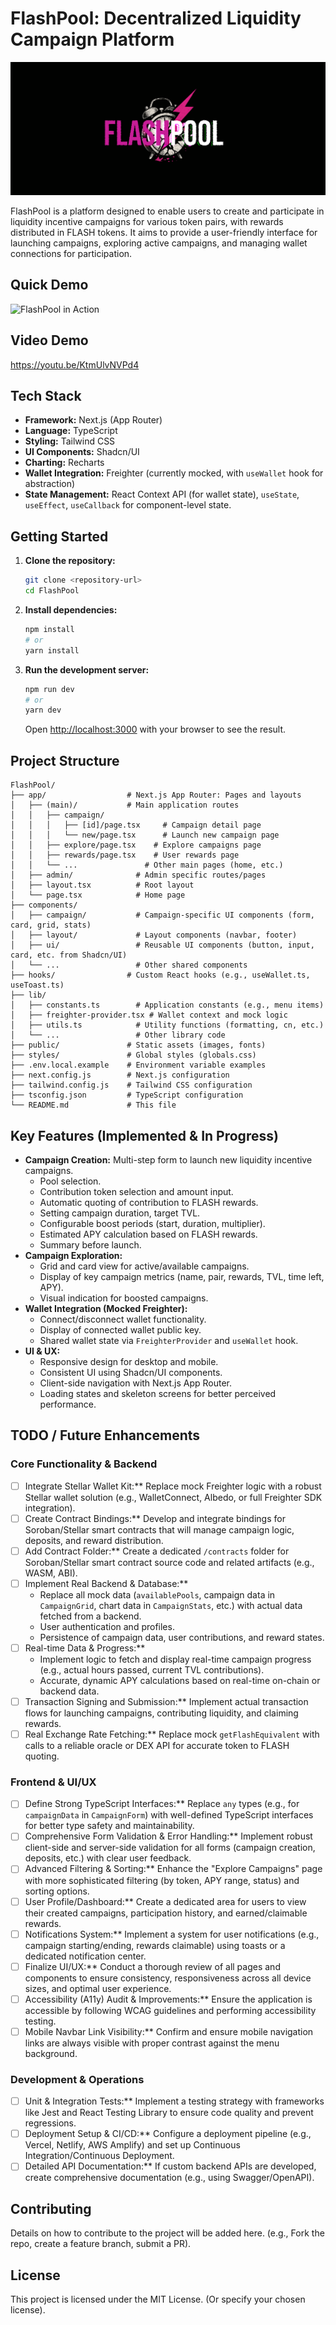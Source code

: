 # FlashPool: Decentralized Liquidity Campaign Platform

![FlashPool Diagram](https://github.com/alexanderkoh/flashpool-protocol/raw/main/flashpool.png)

FlashPool is a platform designed to enable users to create and participate in liquidity incentive campaigns for various token pairs, with rewards distributed in FLASH tokens. It aims to provide a user-friendly interface for launching campaigns, exploring active campaigns, and managing wallet connections for participation.

## Quick Demo

![FlashPool in Action](https://github.com/alexanderkoh/flashpool-protocol/raw/main/flashpool_gif.gif)

## Video Demo

https://youtu.be/KtmUlvNVPd4

## Tech Stack

*   **Framework:** Next.js (App Router)
*   **Language:** TypeScript
*   **Styling:** Tailwind CSS
*   **UI Components:** Shadcn/UI
*   **Charting:** Recharts
*   **Wallet Integration:** Freighter (currently mocked, with `useWallet` hook for abstraction)
*   **State Management:** React Context API (for wallet state), `useState`, `useEffect`, `useCallback` for component-level state.

## Getting Started

1.  **Clone the repository:**
    ```bash
    git clone <repository-url>
    cd FlashPool
    ```

2.  **Install dependencies:**
    ```bash
    npm install
    # or
    yarn install
    ```

3.  **Run the development server:**
    ```bash
    npm run dev
    # or
    yarn dev
    ```
    Open [http://localhost:3000](http://localhost:3000) with your browser to see the result.

## Project Structure

```
FlashPool/
├── app/                  # Next.js App Router: Pages and layouts
│   ├── (main)/           # Main application routes
│   │   ├── campaign/
│   │   │   ├── [id]/page.tsx     # Campaign detail page
│   │   │   └── new/page.tsx      # Launch new campaign page
│   │   ├── explore/page.tsx    # Explore campaigns page
│   │   ├── rewards/page.tsx    # User rewards page
│   │   └── ...               # Other main pages (home, etc.)
│   ├── admin/              # Admin specific routes/pages
│   ├── layout.tsx          # Root layout
│   └── page.tsx            # Home page
├── components/
│   ├── campaign/           # Campaign-specific UI components (form, card, grid, stats)
│   ├── layout/             # Layout components (navbar, footer)
│   ├── ui/                 # Reusable UI components (button, input, card, etc. from Shadcn/UI)
│   └── ...                 # Other shared components
├── hooks/                # Custom React hooks (e.g., useWallet.ts, useToast.ts)
├── lib/
│   ├── constants.ts        # Application constants (e.g., menu items)
│   ├── freighter-provider.tsx # Wallet context and mock logic
│   ├── utils.ts            # Utility functions (formatting, cn, etc.)
│   └── ...                 # Other library code
├── public/               # Static assets (images, fonts)
├── styles/               # Global styles (globals.css)
├── .env.local.example    # Environment variable examples
├── next.config.js        # Next.js configuration
├── tailwind.config.js    # Tailwind CSS configuration
├── tsconfig.json         # TypeScript configuration
└── README.md             # This file
```

## Key Features (Implemented & In Progress)

*   **Campaign Creation:** Multi-step form to launch new liquidity incentive campaigns.
    *   Pool selection.
    *   Contribution token selection and amount input.
    *   Automatic quoting of contribution to FLASH rewards.
    *   Setting campaign duration, target TVL.
    *   Configurable boost periods (start, duration, multiplier).
    *   Estimated APY calculation based on FLASH rewards.
    *   Summary before launch.
*   **Campaign Exploration:**
    *   Grid and card view for active/available campaigns.
    *   Display of key campaign metrics (name, pair, rewards, TVL, time left, APY).
    *   Visual indication for boosted campaigns.
*   **Wallet Integration (Mocked Freighter):**
    *   Connect/disconnect wallet functionality.
    *   Display of connected wallet public key.
    *   Shared wallet state via `FreighterProvider` and `useWallet` hook.
*   **UI & UX:**
    *   Responsive design for desktop and mobile.
    *   Consistent UI using Shadcn/UI components.
    *   Client-side navigation with Next.js App Router.
    *   Loading states and skeleton screens for better perceived performance.

## TODO / Future Enhancements

### Core Functionality & Backend
*   [ ] Integrate Stellar Wallet Kit:** Replace mock Freighter logic with a robust Stellar wallet solution (e.g., WalletConnect, Albedo, or full Freighter SDK integration).
*   [ ] Create Contract Bindings:** Develop and integrate bindings for Soroban/Stellar smart contracts that will manage campaign logic, deposits, and reward distribution.
*   [ ] Add Contract Folder:** Create a dedicated `/contracts` folder for Soroban/Stellar smart contract source code and related artifacts (e.g., WASM, ABI).
*   [ ] Implement Real Backend & Database:** 
    *   Replace all mock data (`availablePools`, campaign data in `CampaignGrid`, chart data in `CampaignStats`, etc.) with actual data fetched from a backend.
    *   User authentication and profiles.
    *   Persistence of campaign data, user contributions, and reward states.
*   [ ] Real-time Data & Progress:**
    *   Implement logic to fetch and display real-time campaign progress (e.g., actual hours passed, current TVL contributions).
    *   Accurate, dynamic APY calculations based on real-time on-chain or backend data.
*   [ ] Transaction Signing and Submission:** Implement actual transaction flows for launching campaigns, contributing liquidity, and claiming rewards.
*   [ ] Real Exchange Rate Fetching:** Replace mock `getFlashEquivalent` with calls to a reliable oracle or DEX API for accurate token to FLASH quoting.

### Frontend & UI/UX
*   [ ] Define Strong TypeScript Interfaces:** Replace `any` types (e.g., for `campaignData` in `CampaignForm`) with well-defined TypeScript interfaces for better type safety and maintainability.
*   [ ] Comprehensive Form Validation & Error Handling:** Implement robust client-side and server-side validation for all forms (campaign creation, deposits, etc.) with clear user feedback.
*   [ ] Advanced Filtering & Sorting:** Enhance the "Explore Campaigns" page with more sophisticated filtering (by token, APY range, status) and sorting options.
*   [ ] User Profile/Dashboard:** Create a dedicated area for users to view their created campaigns, participation history, and earned/claimable rewards.
*   [ ] Notifications System:** Implement a system for user notifications (e.g., campaign starting/ending, rewards claimable) using toasts or a dedicated notification center.
*   [ ] Finalize UI/UX:** Conduct a thorough review of all pages and components to ensure consistency, responsiveness across all device sizes, and optimal user experience.
*   [ ] Accessibility (A11y) Audit & Improvements:** Ensure the application is accessible by following WCAG guidelines and performing accessibility testing.
*   [ ] Mobile Navbar Link Visibility:** Confirm and ensure mobile navigation links are always visible with proper contrast against the menu background.

### Development & Operations
*   [ ] Unit & Integration Tests:** Implement a testing strategy with frameworks like Jest and React Testing Library to ensure code quality and prevent regressions.
*   [ ] Deployment Setup & CI/CD:** Configure a deployment pipeline (e.g., Vercel, Netlify, AWS Amplify) and set up Continuous Integration/Continuous Deployment.
*   [ ] Detailed API Documentation:** If custom backend APIs are developed, create comprehensive documentation (e.g., using Swagger/OpenAPI).

## Contributing

Details on how to contribute to the project will be added here. (e.g., Fork the repo, create a feature branch, submit a PR).

## License

This project is licensed under the MIT License. (Or specify your chosen license). 

